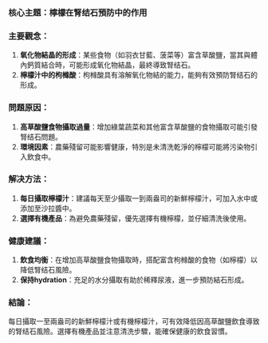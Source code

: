 ### 核心主題：檸檬在腎结石預防中的作用

### 主要觀念：
1. **氧化物結晶的形成**：某些食物（如羽衣甘藍、菠菜等）富含草酸鹽，當其與體內鈣質結合時，可能形成氧化物結晶，最終導致腎结石。
2. **檸檬汁中的枸橼酸**：枸橼酸具有溶解氧化物結的能力，能夠有效預防腎结石的形成。

### 問題原因：
1. **高草酸鹽食物攝取過量**：增加綠葉蔬菜和其他富含草酸鹽的食物攝取可能引發腎结石問題。
2. **環境因素**：農藥殘留可能影響健康，特別是未清洗乾淨的檸檬可能將污染物引入飲食中。

### 解决方法：
1. **每日攝取檸檬汁**：建議每天至少攝取一到兩盎司的新鮮檸檬汁，可加入水中或添加至沙拉醬中。
2. **選擇有機產品**：為避免農藥殘留，優先選擇有機檸檬，並仔細清洗後使用。

### 健康建議：
1. **飲食均衡**：在增加高草酸鹽食物攝取時，搭配富含枸橼酸的食物（如檸檬）以降低腎结石風險。
2. **保持hydration**：充足的水分攝取有助於稀釋尿液，進一步預防結石形成。

### 結論：
每日攝取一至兩盎司的新鮮檸檬汁或有機檸檬汁，可有效降低因高草酸鹽飲食導致的腎结石風險。選擇有機產品並注意清洗步驟，能確保健康的飲食習慣。